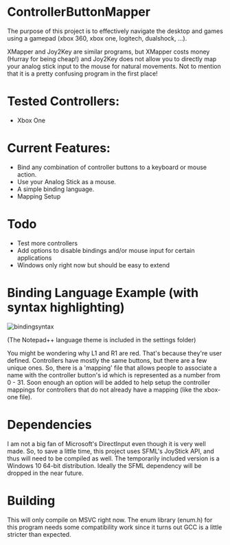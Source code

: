 # ControllerButtonMapper

The purpose of this project is to effectively navigate the desktop and games 
using a gamepad (xbox 360, xbox one, logitech, dualshock, ...).

XMapper and Joy2Key are similar programs, but XMapper costs money (Hurray for 
being cheap!) and Joy2Key does not allow you to directly map your analog stick
input to the mouse for natural movements.  Not to mention that it is a pretty
confusing program in the first place!

# Tested Controllers:
- Xbox One

# Current Features:

- Bind any combination of controller buttons to a keyboard or mouse action.
- Use your Analog Stick as a mouse.
- A simple binding language.
- Mapping Setup

# Todo

- Test more controllers
- Add options to disable bindings and/or mouse input for certain applications
- Windows only right now but should be easy to extend

# Binding Language Example (with syntax highlighting)

![bindingsyntax](https://cloud.githubusercontent.com/assets/5145006/12012837/2a7c36f8-accd-11e5-80ed-a85198030396.png "Simple Binding Syntax")

(The Notepad++ language theme is included in the settings folder)

You might be wondering why L1 and R1 are red.  That's because they're user defined.  Controllers have mostly the same buttons,
but there are a few unique ones.  So, there is a 'mapping' file that allows people to associate a name with the controller button's
id which is represented as a number from 0 - 31.  Soon enough an option will be added to help setup the controller mappings for 
controllers that do not already have a mapping (like the xbox-one file).

# Dependencies

I am not a big fan of Microsoft's DirectInput even though it is very well made.  So, to save a little time, this project uses SFML's 
JoyStick API, and thus will need to be compiled as well.  The temporarily included version is a Windows 10 64-bit distribution.  Ideally
the SFML dependency will be dropped in the near future.

# Building

This will only compile on MSVC right now.  The enum library (enum.h) for this program needs some compatibility work since it turns out GCC
is a little stricter than expected.
